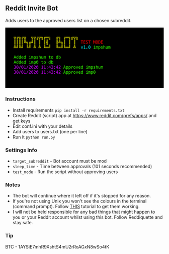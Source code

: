 ## Reddit Invite Bot

Adds users to the approved users list on a chosen subreddit.

![](ss.jpg)

### Instructions

-   Install requirements `pip install -r requirements.txt`
-   Create Reddit (script) app at <https://www.reddit.com/prefs/apps/> and get keys
-   Edit conf.ini with your details
-   Add users to users.txt (one per line)
-   Run it `python run.py`

### Settings Info

-   `target_subreddit` - Bot account must be mod
-   `sleep_time` - Time between approvals (101 seconds recommended)
-   `test_mode` - Run the script without approving users

### Notes

-   The bot will continue where it left off if it's stopped for any reason.
-   If you're not using Unix you won't see the colours in the terminal (command prompt). Follow [THIS](https://recycledrobot.co.uk/words/?print-python-colours) tutorial to get them working.
-   I will not be held responsible for any bad things that might happen to you or your Reddit account whilst using this bot. Follow Reddiquette and stay safe.

### Tip

BTC - 1AYSiE7mhR9XshtS4mU2rRoAGxN8wSo4tK
